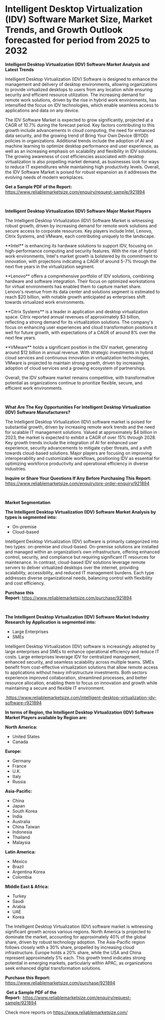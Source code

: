 <p><h1>Intelligent Desktop Virtualization (IDV) Software Market Size, Market Trends, and Growth Outlook forecasted for period from 2025 to 2032</h1></p><p><strong>Intelligent Desktop Virtualization (IDV) Software Market Analysis and Latest Trends</strong></p>
<p><p>Intelligent Desktop Virtualization (IDV) Software is designed to enhance the management and delivery of desktop environments, allowing organizations to provide virtualized desktops to users from any location while ensuring security and efficient resource utilization. The increasing demand for remote work solutions, driven by the rise in hybrid work environments, has intensified the focus on IDV technologies, which enable seamless access to applications and data on any device.</p><p>The IDV Software Market is expected to grow significantly, projected at a CAGR of 10.7% during the forecast period. Key factors contributing to this growth include advancements in cloud computing, the need for enhanced data security, and the growing trend of Bring Your Own Device (BYOD) policies in organizations. Additional trends include the adoption of AI and machine learning to optimize desktop performance and user experience, as well as an increasing emphasis on scalability and flexibility in IDV solutions. The growing awareness of cost efficiencies associated with desktop virtualization is also propelling market demand, as businesses look for ways to reduce IT expenditures while maintaining high productivity levels. Overall, the IDV Software Market is poised for robust expansion as it addresses the evolving needs of modern workplaces.</p></p>
<p><strong>Get a Sample PDF of the Report:&nbsp;</strong> <a href="https://www.reliablemarketsize.com/enquiry/request-sample/921894?utm_campaign=2781&utm_medium=2&utm_source=Github&utm_content=ia&utm_term=11032025&utm_id=intelligent-desktop-virtualization-idv-software">https://www.reliablemarketsize.com/enquiry/request-sample/921894</a></p>
<p>&nbsp;</p>
<p><strong>Intelligent Desktop Virtualization (IDV) Software Major Market Players</strong></p>
<p><p>The Intelligent Desktop Virtualization (IDV) Software Market is witnessing robust growth, driven by increasing demand for remote work solutions and secure access to corporate resources. Key players include Intel, Lenovo, Citrix Systems, and VMware, each contributing uniquely to the landscape.</p><p>**Intel** is enhancing its hardware solutions to support IDV, focusing on high-performance computing and security features. With the rise of hybrid work environments, Intel's market growth is bolstered by its commitment to innovation, with projections indicating a CAGR of around 5-7% through the next five years in the virtualization segment.</p><p>**Lenovo** offers a comprehensive portfolio of IDV solutions, combining hardware and software integration. Their focus on optimized workstations for virtual environments has enabled them to capture market share. Lenovo's revenue from its data center and solutions segment is estimated to reach $20 billion, with notable growth anticipated as enterprises shift towards virtualized work environments.</p><p>**Citrix Systems** is a leader in application and desktop virtualization space. Citrix reported annual revenues of approximately $3 billion, reflecting a strong demand for its virtualization solutions. The company's focus on enhancing user experiences and cloud transformation positions it well for future growth, with expectations of a CAGR of around 8% over the next few years.</p><p>**VMware** holds a significant position in the IDV market, generating around $12 billion in annual revenue. With strategic investments in hybrid cloud services and continuous innovation in virtualization technologies, VMware is projected to maintain strong growth, driven by increasing adoption of cloud services and a growing ecosystem of partnerships.</p><p>Overall, the IDV software market remains competitive, with transformative potential as organizations continue to prioritize flexible, secure, and efficient work environments.</p></p>
<p>&nbsp;</p>
<p><strong>What Are The Key Opportunities For Intelligent Desktop Virtualization (IDV) Software Manufacturers?</strong></p>
<p><p>The Intelligent Desktop Virtualization (IDV) software market is poised for substantial growth, driven by increasing remote work trends and the need for scalable IT management solutions. Valued at approximately $4 billion in 2023, the market is expected to exhibit a CAGR of over 15% through 2028. Key growth trends include the integration of AI for enhanced user experience, security advancements to mitigate cyber threats, and a shift towards cloud-based solutions. Major players are focusing on improving interoperability and customizable workflows, positioning IDV as essential for optimizing workforce productivity and operational efficiency in diverse industries.</p></p>
<p><strong>Inquire or Share Your Questions If Any Before Purchasing This Report:</strong> <a href="https://www.reliablemarketsize.com/enquiry/pre-order-enquiry/921894?utm_campaign=2781&utm_medium=2&utm_source=Github&utm_content=ia&utm_term=11032025&utm_id=intelligent-desktop-virtualization-idv-software">https://www.reliablemarketsize.com/enquiry/pre-order-enquiry/921894</a></p>
<p>&nbsp;</p>
<p><strong>Market Segmentation</strong></p>
<p><strong>The Intelligent Desktop Virtualization (IDV) Software Market Analysis by types is segmented into:</strong></p>
<p><ul><li>On-premise</li><li>Cloud-based</li></ul></p>
<p><p>Intelligent Desktop Virtualization (IDV) software is primarily categorized into two types: on-premise and cloud-based. On-premise solutions are installed and managed within an organization’s own infrastructure, offering enhanced control, security, and compliance but requiring significant IT resources for maintenance. In contrast, cloud-based IDV solutions leverage remote servers to deliver virtualized desktops over the internet, providing scalability, accessibility, and reduced IT management burdens. Each type addresses diverse organizational needs, balancing control with flexibility and cost efficiency.</p></p>
<p><strong>Purchase this Report:&nbsp;</strong><a href="https://www.reliablemarketsize.com/purchase/921894?utm_campaign=2781&utm_medium=2&utm_source=Github&utm_content=ia&utm_term=11032025&utm_id=intelligent-desktop-virtualization-idv-software">https://www.reliablemarketsize.com/purchase/921894</a></p>
<p>&nbsp;</p>
<p><strong>The Intelligent Desktop Virtualization (IDV) Software Market Industry Research by Application is segmented into:</strong></p>
<p><ul><li>Large Enterprises</li><li>SMEs</li></ul></p>
<p><p>Intelligent Desktop Virtualization (IDV) software is increasingly adopted by large enterprises and SMEs to enhance operational efficiency and reduce IT costs. Large enterprises leverage IDV for centralized management, enhanced security, and seamless scalability across multiple teams. SMEs benefit from cost-effective virtualization solutions that allow remote access to applications without heavy infrastructure investments. Both sectors experience improved collaboration, streamlined processes, and better resource allocation, enabling them to focus on innovation and growth while maintaining a secure and flexible IT environment.</p></p>
<p><a href="https://www.reliablemarketsize.com/intelligent-desktop-virtualization-idv-software-r921894?utm_campaign=2781&utm_medium=2&utm_source=Github&utm_content=ia&utm_term=11032025&utm_id=intelligent-desktop-virtualization-idv-software">&nbsp;https://www.reliablemarketsize.com/intelligent-desktop-virtualization-idv-software-r921894</a></p>
<p><strong>In terms of Region, the Intelligent Desktop Virtualization (IDV) Software Market Players available by Region are:</strong></p>
<p>
    <p> <strong> North America: </strong>
        <ul>
            <li>United States</li>
            <li>Canada</li>
        </ul>
        </p> 
    <p> <strong> Europe: </strong>
        <ul>
            <li>Germany</li>
            <li>France</li>
            <li>U.K.</li>
            <li>Italy</li>
            <li>Russia</li>
        </ul>
        </p> 
    <p> <strong> Asia-Pacific: </strong>
        <ul>
            <li>China</li>
            <li>Japan</li>
            <li>South Korea</li>
            <li>India</li>
            <li>Australia</li>
            <li>China Taiwan</li>
            <li>Indonesia</li>
            <li>Thailand</li>
            <li>Malaysia</li>
        </ul>
        </p> 
    <p> <strong> Latin America: </strong>
        <ul>
            <li>Mexico</li>
            <li>Brazil</li>
            <li>Argentina Korea</li>
            <li>Colombia</li>
        </ul>
        </p> 
    <p> <strong> Middle East & Africa: </strong>
        <ul>
            <li>Turkey</li>
            <li>Saudi</li>
            <li>Arabia</li>
            <li>UAE</li>
            <li>Korea</li>
        </ul>
    </p>
    </p>
<p><p>The Intelligent Desktop Virtualization (IDV) software market is witnessing significant growth across various regions. North America is projected to dominate the market, accounting for approximately 40% of the global share, driven by robust technology adoption. The Asia-Pacific region follows closely with a 30% share, propelled by increasing cloud infrastructure. Europe holds a 20% share, while the USA and China represent approximately 5% each. This growth trend indicates strong potential in emerging markets, particularly within APAC, as organizations seek enhanced digital transformation solutions.</p></p>
<p><strong>Purchase this Report: </strong><a href="https://www.reliablemarketsize.com/purchase/921894?utm_campaign=2781&utm_medium=2&utm_source=Github&utm_content=ia&utm_term=11032025&utm_id=intelligent-desktop-virtualization-idv-software">https://www.reliablemarketsize.com/purchase/921894</a></p>
<p>&nbsp;<strong>Get a Sample PDF of the Report:&nbsp;&nbsp;</strong><a href="https://www.reliablemarketsize.com/enquiry/request-sample/921894?utm_campaign=2781&utm_medium=2&utm_source=Github&utm_content=ia&utm_term=11032025&utm_id=intelligent-desktop-virtualization-idv-software">https://www.reliablemarketsize.com/enquiry/request-sample/921894</a></p>
<p><strong></strong></p>
<p>Check more reports on <a href="https://www.reliablemarketsize.com/?utm_campaign=2781&utm_medium=2&utm_source=Github&utm_content=ia&utm_term=11032025&utm_id=intelligent-desktop-virtualization-idv-software">https://www.reliablemarketsize.com/</a></p>